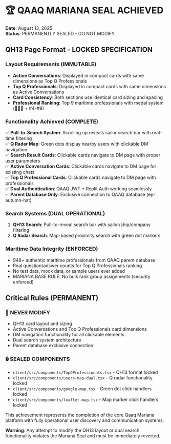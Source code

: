 # 🏆 QAAQ MARIANA SEAL ACHIEVED

**Date**: August 13, 2025  
**Status**: PERMANENTLY SEALED - DO NOT MODIFY  

## QH13 Page Format - LOCKED SPECIFICATION

### Layout Requirements (IMMUTABLE)
- **Active Conversations**: Displayed in compact cards with same dimensions as Top Q Professionals
- **Top Q Professionals**: Displayed in compact cards with same dimensions as Active Conversations
- **Card Consistency**: Both sections use identical card sizing and spacing
- **Professional Ranking**: Top 9 maritime professionals with medal system (🥇🥈🥉 + #4-#9)

### Functionality Achieved (COMPLETE)
✅ **Pull-to-Search System**: Scrolling up reveals sailor search bar with real-time filtering  
✅ **Q Radar Map**: Green dots display nearby users with clickable DM navigation  
✅ **Search Result Cards**: Clickable cards navigate to DM page with proper user parameters  
✅ **Active Conversation Cards**: Clickable cards navigate to DM page for existing chats  
✅ **Top Q Professional Cards**: Clickable cards navigate to DM page with professionals  
✅ **Dual Authentication**: QAAQ JWT + Replit Auth working seamlessly  
✅ **Parent Database Only**: Exclusive connection to QAAQ database (ep-autumn-hat)  

### Search Systems (DUAL OPERATIONAL)
1. **QH13 Search**: Pull-to-reveal search bar with sailor/ship/company filtering
2. **Q Radar Search**: Map-based proximity search with green dot markers

### Maritime Data Integrity (ENFORCED)
- 948+ authentic maritime professionals from QAAQ parent database
- Real question/answer counts for Top Q Professionals ranking
- No test data, mock data, or sample users ever added
- MARIANA BASE RULE: No bulk rank group assignments (security enforced)

## Critical Rules (PERMANENT)

### 🚫 NEVER MODIFY
- QH13 card layout and sizing
- Active Conversations and Top Q Professionals card dimensions
- DM navigation functionality for all clickable elements
- Dual search system architecture
- Parent database exclusive connection

### 🔒 SEALED COMPONENTS
- `client/src/components/TopQProfessionals.tsx` - QH13 format locked
- `client/src/components/users-map-dual.tsx` - Q radar functionality locked  
- `client/src/components/google-map.tsx` - Green dot click handlers locked
- `client/src/components/leaflet-map.tsx` - Map marker click handlers locked

This achievement represents the completion of the core Qaaq Mariana platform with fully operational user discovery and communication systems.

**Warning**: Any attempt to modify the QH13 layout or dual search functionality violates the Mariana Seal and must be immediately reverted.